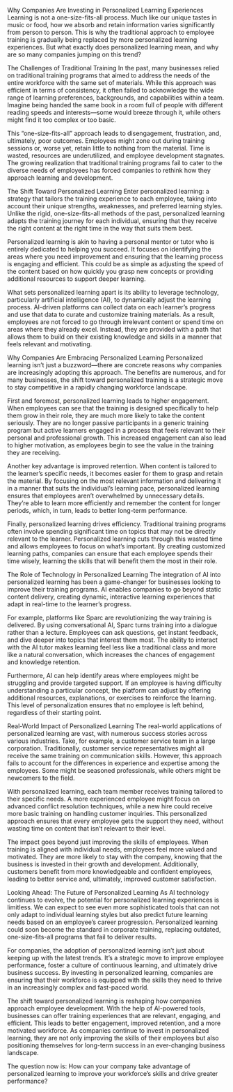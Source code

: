 Why Companies Are Investing in Personalized Learning Experiences
Learning is not a one-size-fits-all process. Much like our unique tastes in music or food, how we absorb and retain information varies significantly from person to person. This is why the traditional approach to employee training is gradually being replaced by more personalized learning experiences. But what exactly does personalized learning mean, and why are so many companies jumping on this trend?

The Challenges of Traditional Training
In the past, many businesses relied on traditional training programs that aimed to address the needs of the entire workforce with the same set of materials. While this approach was efficient in terms of consistency, it often failed to acknowledge the wide range of learning preferences, backgrounds, and capabilities within a team. Imagine being handed the same book in a room full of people with different reading speeds and interests—some would breeze through it, while others might find it too complex or too basic.

This “one-size-fits-all” approach leads to disengagement, frustration, and, ultimately, poor outcomes. Employees might zone out during training sessions or, worse yet, retain little to nothing from the material. Time is wasted, resources are underutilized, and employee development stagnates. The growing realization that traditional training programs fail to cater to the diverse needs of employees has forced companies to rethink how they approach learning and development.

The Shift Toward Personalized Learning
Enter personalized learning: a strategy that tailors the training experience to each employee, taking into account their unique strengths, weaknesses, and preferred learning styles. Unlike the rigid, one-size-fits-all methods of the past, personalized learning adapts the training journey for each individual, ensuring that they receive the right content at the right time in the way that suits them best.

Personalized learning is akin to having a personal mentor or tutor who is entirely dedicated to helping you succeed. It focuses on identifying the areas where you need improvement and ensuring that the learning process is engaging and efficient. This could be as simple as adjusting the speed of the content based on how quickly you grasp new concepts or providing additional resources to support deeper learning.


What sets personalized learning apart is its ability to leverage technology, particularly artificial intelligence (AI), to dynamically adjust the learning process. AI-driven platforms can collect data on each learner’s progress and use that data to curate and customize training materials. As a result, employees are not forced to go through irrelevant content or spend time on areas where they already excel. Instead, they are provided with a path that allows them to build on their existing knowledge and skills in a manner that feels relevant and motivating.

Why Companies Are Embracing Personalized Learning
Personalized learning isn’t just a buzzword—there are concrete reasons why companies are increasingly adopting this approach. The benefits are numerous, and for many businesses, the shift toward personalized training is a strategic move to stay competitive in a rapidly changing workforce landscape.

First and foremost, personalized learning leads to higher engagement. When employees can see that the training is designed specifically to help them grow in their role, they are much more likely to take the content seriously. They are no longer passive participants in a generic training program but active learners engaged in a process that feels relevant to their personal and professional growth. This increased engagement can also lead to higher motivation, as employees begin to see the value in the training they are receiving.

Another key advantage is improved retention. When content is tailored to the learner’s specific needs, it becomes easier for them to grasp and retain the material. By focusing on the most relevant information and delivering it in a manner that suits the individual’s learning pace, personalized learning ensures that employees aren’t overwhelmed by unnecessary details. They’re able to learn more efficiently and remember the content for longer periods, which, in turn, leads to better long-term performance.


Finally, personalized learning drives efficiency. Traditional training programs often involve spending significant time on topics that may not be directly relevant to the learner. Personalized learning cuts through this wasted time and allows employees to focus on what’s important. By creating customized learning paths, companies can ensure that each employee spends their time wisely, learning the skills that will benefit them the most in their role.

The Role of Technology in Personalized Learning
The integration of AI into personalized learning has been a game-changer for businesses looking to improve their training programs. AI enables companies to go beyond static content delivery, creating dynamic, interactive learning experiences that adapt in real-time to the learner’s progress.

For example, platforms like Sparc are revolutionizing the way training is delivered. By using conversational AI, Sparc turns training into a dialogue rather than a lecture. Employees can ask questions, get instant feedback, and dive deeper into topics that interest them most. The ability to interact with the AI tutor makes learning feel less like a traditional class and more like a natural conversation, which increases the chances of engagement and knowledge retention.


Furthermore, AI can help identify areas where employees might be struggling and provide targeted support. If an employee is having difficulty understanding a particular concept, the platform can adjust by offering additional resources, explanations, or exercises to reinforce the learning. This level of personalization ensures that no employee is left behind, regardless of their starting point.

Real-World Impact of Personalized Learning
The real-world applications of personalized learning are vast, with numerous success stories across various industries. Take, for example, a customer service team in a large corporation. Traditionally, customer service representatives might all receive the same training on communication skills. However, this approach fails to account for the differences in experience and expertise among the employees. Some might be seasoned professionals, while others might be newcomers to the field.

With personalized learning, each team member receives training tailored to their specific needs. A more experienced employee might focus on advanced conflict resolution techniques, while a new hire could receive more basic training on handling customer inquiries. This personalized approach ensures that every employee gets the support they need, without wasting time on content that isn’t relevant to their level.

The impact goes beyond just improving the skills of employees. When training is aligned with individual needs, employees feel more valued and motivated. They are more likely to stay with the company, knowing that the business is invested in their growth and development. Additionally, customers benefit from more knowledgeable and confident employees, leading to better service and, ultimately, improved customer satisfaction.

Looking Ahead: The Future of Personalized Learning
As AI technology continues to evolve, the potential for personalized learning experiences is limitless. We can expect to see even more sophisticated tools that can not only adapt to individual learning styles but also predict future learning needs based on an employee’s career progression. Personalized learning could soon become the standard in corporate training, replacing outdated, one-size-fits-all programs that fail to deliver results.

For companies, the adoption of personalized learning isn’t just about keeping up with the latest trends. It’s a strategic move to improve employee performance, foster a culture of continuous learning, and ultimately drive business success. By investing in personalized learning, companies are ensuring that their workforce is equipped with the skills they need to thrive in an increasingly complex and fast-paced world.

The shift toward personalized learning is reshaping how companies approach employee development. With the help of AI-powered tools, businesses can offer training experiences that are relevant, engaging, and efficient. This leads to better engagement, improved retention, and a more motivated workforce. As companies continue to invest in personalized learning, they are not only improving the skills of their employees but also positioning themselves for long-term success in an ever-changing business landscape.

The question now is: How can your company take advantage of personalized learning to improve your workforce’s skills and drive greater performance?
